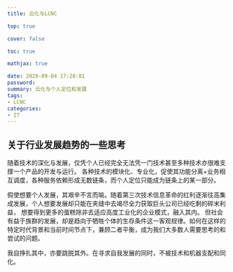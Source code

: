 ```yaml
---
title: 云化与LCNC

top: true

cover: false

toc: true

mathjax: true

date: 2020-09-04 17:28:01
password:
summary: 云化与个人定位和发展
tags:
- LCNC
categories:
- IT
---
```


## 关于行业发展趋势的一些思考

随着技术的深化与发展，仅凭个人已经完全无法凭一门技术甚至多种技术亦很难支撑一个产品的开发与运行。
各种技术的模块化、专业化，促使其功能分离+业务相互调度，各种服务依赖形成无数链条，而个人定位只能成为链条上的某一部分。

假使想要个人发展，其艰辛不言而喻。随着第三次技术信息革命的红利逐渐往高集成发展，个人想要发展却只能在夹缝中去竭尽全力获取巨头公司已经吃剩的碎末利益，
想要得到更多的蛋糕除非去适应高度工业化的企业模式，融入其内。
但社会有益于族群的发展，却是趋向于牺牲个体的生存条件这一客观规律。如何在这样的特定时代背景和当前时间节点下，兼顾二者平衡，成为我们大多数人需要思考的和尝试的问题。

我自挣扎其中，亦要跳脱其外。在寻求自我发展的同时，不被技术和机器支配和同化。

